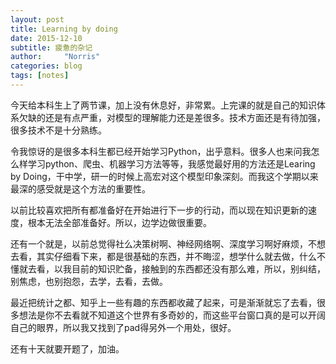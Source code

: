 ```yaml
---
layout: post
title: Learning by doing
date: 2015-12-10
subtitle: 疲惫的杂记
author:     "Norris"
categories: blog
tags: [notes]
---
```


今天给本科生上了两节课，加上没有休息好，非常累。上完课的就是自己的知识体系欠缺的还是有点严重，对模型的理解能力还是差很多。技术方面还是有待加强，很多技术不是十分熟练。

令我惊讶的是很多本科生都已经开始学习Python，出乎意料。很多人也来问我怎么样学习python、爬虫、机器学习方法等等，我感觉最好用的方法还是Learing by Doing，干中学，研一的时候上高宏对这个模型印象深刻。而我这个学期以来最深的感受就是这个方法的重要性。

以前比较喜欢把所有都准备好在开始进行下一步的行动，而以现在知识更新的速度，根本无法全部准备好。所以，边学边做很重要。

还有一个就是，以前总觉得社么决策树啊、神经网络啊、深度学习啊好麻烦，不想去看，其实仔细看下来，都是很基础的东西，并不晦涩，想学什么就去做，什么不懂就去看，以我目前的知识贮备，接触到的东西都还没有那么难，所以，别纠结，别焦虑，也别抱怨，去学，去看，去做。

最近把统计之都、知乎上一些有趣的东西都收藏了起来，可是渐渐就忘了去看，很多想法是你不去看就不知道这个世界有多奇妙的，而这些平台窗口真的是可以开阔自己的眼界，所以我又找到了pad得另外一个用处，很好。

还有十天就要开题了，加油。